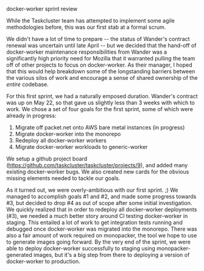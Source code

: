 docker-worker sprint review

While the Taskcluster team has attempted to implement some agile methodologies before, this was our first stab at a formal scrum.

We didn't have a lot of time to prepare -- the status of Wander's contract renewal was uncertain until late April -- but we decided that the hand-off of docker-worker maintenance responsibilities from Wander was a significantly high priority need for Mozilla that it warranted pulling the team off of other projects to focus on docker-worker. As their manager, I hoped that this would help breakdown some of the longstanding barriers between the various silos of work and encourage a sense of shared ownership of the *entire* codebase.

For this first sprint, we had a naturally emposed duration. Wander's contract was up on May 22, so that gave us slightly less than 3 weeks with which to work. We chose a set of four goals for the first sprint, some of which were already in progress:
1. Migrate off packet.net onto AWS bare metal instances (in progress)
2. Migrate docker-worker into the monorepo
3. Redeploy all docker-worker workers
4. Migrate docker-worker workloads to generic-worker

We setup a github project board (https://github.com/taskcluster/taskcluster/projects/9), and added many existing docker-worker bugs. We also created new cards for the obvious missing elements needed to tackle our goals.

As it turned out, we were overly-ambitious with our first sprint. ;) We managed to accomplish goals #1 and #2, and made some progress towards #3, but decided to drop #4 as out of scope after some initial investigation. We quickly realized that in order to redeploy all docker-worker deployments (#3), we needed a much better story around CI testing docker-worker in staging. This entailed a lot of work to get integration tests running and debugged once docker-worker was migrated into the monorepo. There was also a fair amount of work required on monopacker, the tool we hope to use to generate images going forward. By the very end of the sprint, we were able to deploy docker-worker successfully to staging using monopacker-generated images, but it's a big step from there to deploying a version of docker-worker to production.

